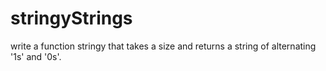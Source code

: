 # stringyStrings
write  a function stringy that takes a size and returns a string of alternating '1s' and '0s'.
